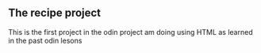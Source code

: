 ## The recipe project ##
This is the first project in the odin project 
am doing using HTML as learned in the past odin lesons